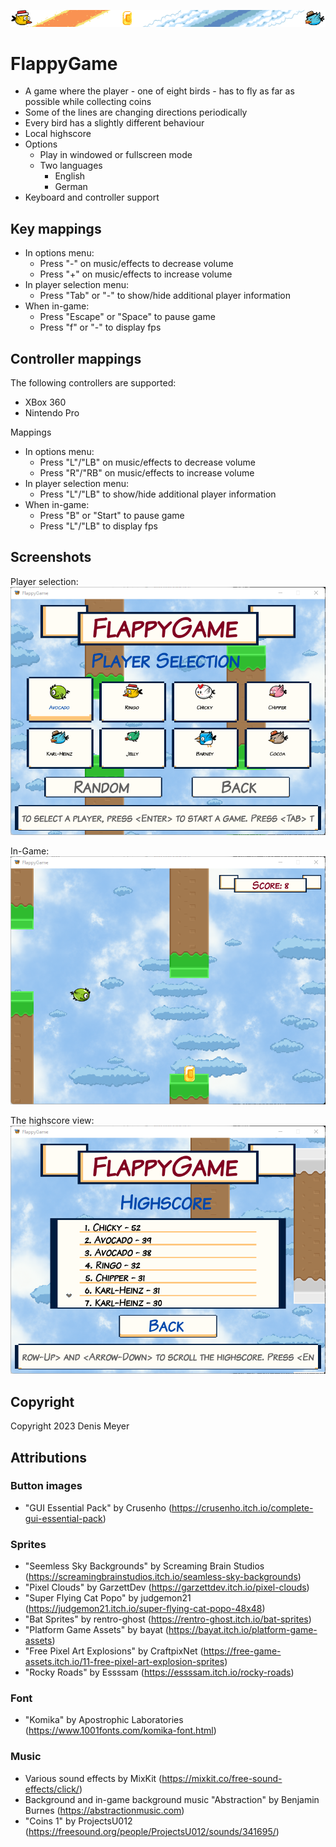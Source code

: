 ![Banner](resources/images/banner.png "Banner")

# FlappyGame

* A game where the player - one of eight birds - has to fly as far as possible while collecting coins
* Some of the lines are changing directions periodically
* Every bird has a slightly different behaviour
* Local highscore
* Options
    * Play in windowed or fullscreen mode
    * Two languages
        * English
        * German
* Keyboard and controller support

## Key mappings

* In options menu:
    * Press "-" on music/effects to decrease volume
    * Press "+" on music/effects to increase volume
* In player selection menu:
    * Press "Tab" or "-" to show/hide additional player information
* When in-game:
    * Press "Escape" or "Space" to pause game
    * Press "f" or "-" to display fps

## Controller mappings

The following controllers are supported:

* XBox 360
* Nintendo Pro

Mappings

* In options menu:
    * Press "L"/"LB" on music/effects to decrease volume
    * Press "R"/"RB" on music/effects to increase volume
* In player selection menu:
    * Press "L"/"LB" to show/hide additional player information
* When in-game:
    * Press "B" or "Start" to pause game
    * Press "L"/"LB" to display fps

## Screenshots

Player selection:  
![Screenshot](img/screenshot-0.png "Player Selection")

In-Game:  
![Screenshot](img/screenshot-1.png "Right side, red swine")

The highscore view:  
![Screenshot](img/screenshot-2.png "The highscore view")

## Copyright

Copyright 2023 Denis Meyer

## Attributions

### Button images

* "GUI Essential Pack" by Crusenho (https://crusenho.itch.io/complete-gui-essential-pack)

### Sprites

* "Seemless Sky Backgrounds" by Screaming Brain Studios (https://screamingbrainstudios.itch.io/seamless-sky-backgrounds)
* "Pixel Clouds" by GarzettDev (https://garzettdev.itch.io/pixel-clouds)
* "Super Flying Cat Popo" by judgemon21 (https://judgemon21.itch.io/super-flying-cat-popo-48x48)
* "Bat Sprites" by rentro-ghost (https://rentro-ghost.itch.io/bat-sprites)
* "Platform Game Assets" by bayat (https://bayat.itch.io/platform-game-assets)
* "Free Pixel Art Explosions" by CraftpixNet (https://free-game-assets.itch.io/11-free-pixel-art-explosion-sprites)
* "Rocky Roads" by Essssam (https://essssam.itch.io/rocky-roads)

### Font

* "Komika" by Apostrophic Laboratories (https://www.1001fonts.com/komika-font.html)

### Music

* Various sound effects by MixKit (https://mixkit.co/free-sound-effects/click/)
* Background and in-game background music "Abstraction" by Benjamin Burnes (https://abstractionmusic.com)
* "Coins 1" by ProjectsU012 (https://freesound.org/people/ProjectsU012/sounds/341695/)
